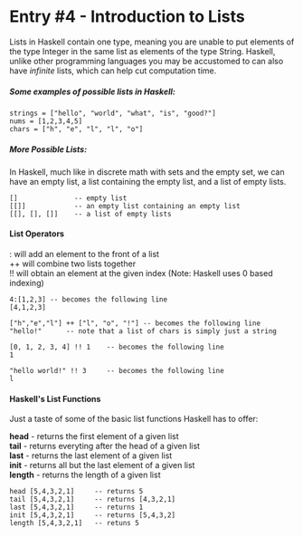 # Entry #4 - Introduction to Lists

Lists in Haskell contain one type, meaning you are unable to put elements of the type Integer in the same list as elements of the type String. Haskell, unlike other programming languages you may be accustomed to can also have *infinite* lists, which can help cut computation time.

##### Some examples of possible lists in Haskell:
<pre><code>strings = ["hello", "world", "what", "is", "good?"]
nums = [1,2,3,4,5]
chars = ["h", "e", "l", "l", "o"]
</code></pre>

##### More Possible Lists:
In Haskell, much like in discrete math with sets and the empty set, we can have an empty list, a list containing the empty list, and a list of empty lists.

<pre><code>[]              -- empty list  
[[]]            -- an empty list containing an empty list
[[], [], []]    -- a list of empty lists
</code></pre>

#### List Operators
: will add an element to the front of a list  
++ will combine two lists together  
!! will obtain an element at the given index (Note: Haskell uses 0 based indexing)  

<pre><code>4:[1,2,3] -- becomes the following line
[4,1,2,3]

["h","e","l"] ++ ["l", "o", "!"] -- becomes the following line
"hello!"      -- note that a list of chars is simply just a string

[0, 1, 2, 3, 4] !! 1    -- becomes the following line
1

"hello world!" !! 3     -- becomes the following line
l 
</code></pre>

#### Haskell's List Functions
Just a taste of some of the basic  list functions Haskell has to offer: 

**head** - returns the first element of a given list  
**tail** - returns everyting after the head of a given list  
**last** - returns the last element of a given list  
**init** - returns all but the last element of a given list  
**length** - returns the length of a given list  

<pre><code>head [5,4,3,2,1]     -- returns 5
tail [5,4,3,2,1]     -- returns [4,3,2,1]     
last [5,4,3,2,1]     -- returns 1
init [5,4,3,2,1]     -- returns [5,4,3,2]
length [5,4,3,2,1]   -- retuns 5
</code></pre>
